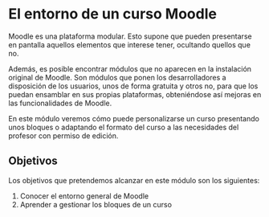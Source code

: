 # El entorno de un curso Moodle

Moodle es una plataforma modular. Esto supone que pueden presentarse en pantalla aquellos elementos que interese tener, ocultando quellos que no.

Además, es posible encontrar módulos que no aparecen en la instalación original de Moodle. Son módulos que ponen los desarrolladores a disposición de los usuarios, unos de forma gratuita y otros no, para que los puedan ensamblar en sus propias plataformas, obteniéndose así mejoras en las funcionalidades de Moodle.

En este módulo veremos cómo puede personalizarse un curso presentando unos bloques o adaptando el formato del curso a las necesidades del profesor con permiso de edición.

## Objetivos

Los objetivos que pretendemos alcanzar en este módulo son los siguientes:

1. Conocer el entorno general de Moodle
2. Aprender a gestionar los bloques de un curso




